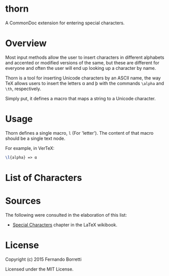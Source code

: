 # thorn

A CommonDoc extension for entering special characters.

# Overview

Most input methods allow the user to insert characters in different alphabets
and accented or modified versions of the same, but these are different for
everyone and often the user will end up looking up a character by name.

Thorn is a tool for inserting Unicode characters by an ASCII name, the way TeX
allows users to insert the letters α and þ with the commands `\alpha` and `\th`,
respectively.

Simply put, it defines a macro that maps a string to a Unicode character.

# Usage

Thorn defines a single macro, `l` (For 'letter'). The content of that macro
should be a single text node.

For example, in VerTeX:

```tex
\l{alpha} => α
```

# List of Characters

# Sources

The following were consulted in the elaboration of this list:

* [Special Characters][latex-special] chapter in the LaTeX wikibook.

[latex-special]: https://en.wikibooks.org/wiki/LaTeX/Special_Characters

# License

Copyright (c) 2015 Fernando Borretti

Licensed under the MIT License.
